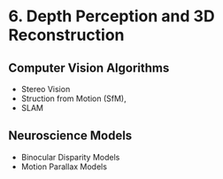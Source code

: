# 6. Depth Perception and 3D Reconstruction

## Computer Vision Algorithms
* Stereo Vision
* Struction from Motion (SfM),
* SLAM

## Neuroscience Models
* Binocular Disparity Models
* Motion Parallax Models